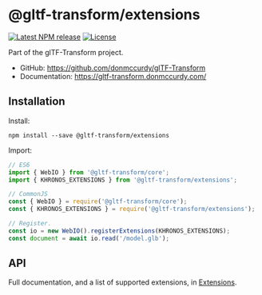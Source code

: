 # @gltf-transform/extensions

[![Latest NPM release](https://img.shields.io/npm/v/@gltf-transform/extensions.svg)](https://www.npmjs.com/package/@gltf-transform/extensions)
[![License](https://img.shields.io/npm/l/@gltf-transform/core.svg)](https://github.com/donmccurdy/glTF-Transform/blob/master/LICENSE)

Part of the glTF-Transform project.

- GitHub: https://github.com/donmccurdy/glTF-Transform
- Documentation: https://gltf-transform.donmccurdy.com/

## Installation

Install:

```
npm install --save @gltf-transform/extensions
```

Import:

```js
// ES6
import { WebIO } from '@gltf-transform/core';
import { KHRONOS_EXTENSIONS } from '@gltf-transform/extensions';

// CommonJS
const { WebIO } = require('@gltf-transform/core');
const { KHRONOS_EXTENSIONS } = require('@gltf-transform/extensions');

// Register.
const io = new WebIO().registerExtensions(KHRONOS_EXTENSIONS);
const document = await io.read('/model.glb');
```

## API

Full documentation, and a list of supported extensions, in [Extensions](https://gltf-transform.donmccurdy.com/extensions/).
